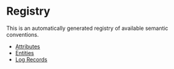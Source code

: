 <!--- Hugo front matter used to generate the website version of this page:
weight: -2
--->

# Registry

This is an automatically generated registry of available semantic conventions.

- [Attributes](attributes/README.md)
- [Entities](entities/README.md)
- [Log Records](logrecords/README.md)
